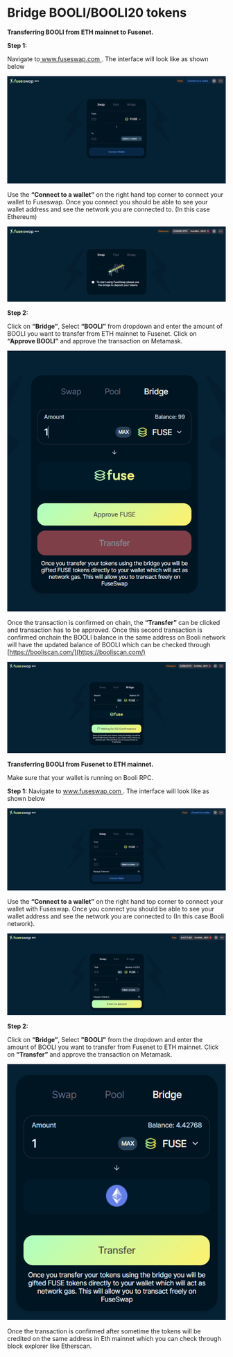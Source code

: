# Bridge BOOLI/BOOLI20 tokens

**Transferring BOOLI from ETH mainnet to Fusenet.**

**Step 1:**

Navigate to[ www.fuseswap.com ](https://fuseswap.com/). The interface will look like as shown below

![](../.gitbook/assets/0%20%286%29.png)

Use the **“Connect to a wallet”** on the right hand top corner to connect your wallet to Fuseswap. Once you connect you should be able to see your wallet address and see the network you are connected to. \(In this case Ethereum\)

![](../.gitbook/assets/1%20%289%29.png)

**Step 2:**

Click on **“Bridge”**, Select **“BOOLI”** from dropdown and enter the amount of BOOLI you want to transfer from ETH mainnet to Fusenet. Click on **“Approve BOOLI”** and approve the transaction on Metamask.

![](../.gitbook/assets/2%20%289%29.png)

Once the transaction is confirmed on chain, the **“Transfer”** can be clicked and transaction has to be approved. Once this second transaction is confirmed onchain the BOOLI balance in the same address on Booli network will have the updated balance of BOOLI which can be checked through [https://booliscan.com/](https://booliscan.com/) 

![](../.gitbook/assets/3%20%288%29.png)

**Transferring BOOLI from Fusenet to ETH mainnet.**

Make sure that your wallet is running on Booli RPC.

**Step 1:** Navigate to [www.fuseswap.com ](https://fuseswap.com/). The interface will look like as shown below

![](../.gitbook/assets/4%20%289%29.png)

Use the **“Connect to a wallet”** on the right hand top corner to connect your wallet with Fuseswap. Once you connect you should be able to see your wallet address and see the network you are connected to \(In this case Booli network\).

![](../.gitbook/assets/5%20%286%29.png)

**Step 2:**

Click on **“Bridge”**, Select **"BOOLI"** from the dropdown and enter the amount of BOOLI you want to transfer from Fusenet to ETH mainnet. Click on **“Transfer”** and approve the transaction on Metamask.

![](../.gitbook/assets/6%20%287%29.png)

Once the transaction is confirmed after sometime the tokens will be credited on the same address in Eth mainnet which you can check through block explorer like Etherscan.

